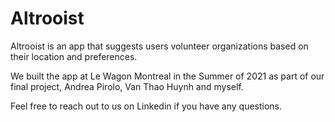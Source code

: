 # Altrooist

Altrooist is an app that suggests users volunteer organizations based on their location and preferences.

We built the app at Le Wagon Montreal in the Summer of 2021 as part of our final project, Andrea Pirolo, Van Thao Huynh and myself.

Feel free to reach out to us on Linkedin if you have any questions.
